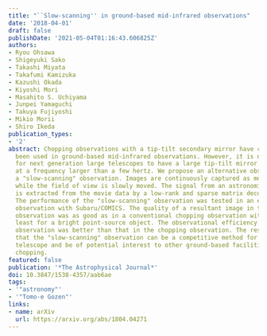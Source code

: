 ```yaml
---
title: "``Slow-scanning'' in ground-based mid-infrared observations"
date: '2018-04-01'
draft: false
publishDate: '2021-05-04T01:16:43.606825Z'
authors:
- Ryou Ohsawa
- Shigeyuki Sako
- Takashi Miyata
- Takafumi Kamizuka
- Kazushi Okada
- Kiyoshi Mori
- Masahito S. Uchiyama
- Junpei Yamaguchi
- Takuya Fujiyoshi
- Mikio Morii
- Shiro Ikeda
publication_types:
- '2'
abstract: Chopping observations with a tip-tilt secondary mirror have conventionally
  been used in ground-based mid-infrared observations. However, it is not practical
  for next generation large telescopes to have a large tip-tilt mirror that moves
  at a frequency larger than a few hertz. We propose an alternative observing method,
  a "slow-scanning" observation. Images are continuously captured as movie data,
  while the field of view is slowly moved. The signal from an astronomical object
  is extracted from the movie data by a low-rank and sparse matrix decomposition.
  The performance of the "slow-scanning" observation was tested in an experimental
  observation with Subaru/COMICS. The quality of a resultant image in the "slow-scanning"
  observation was as good as in a conventional chopping observation with COMICS, at
  least for a bright point-source object. The observational efficiency in the "slow-scanning"
  observation was better than that in the chopping observation. The results suggest
  that the "slow-scanning" observation can be a competitive method for the Subaru
  telescope and be of potential interest to other ground-based facilities to avoid
  chopping.
featured: false
publication: '*The Astrophysical Journal*'
doi: 10.3847/1538-4357/aab6ae
tags:
- '"astronomy"'
- '"Tomo-e Gozen"'
links:
- name: arXiv
  url: https://arxiv.org/abs/1804.04271
---
```

